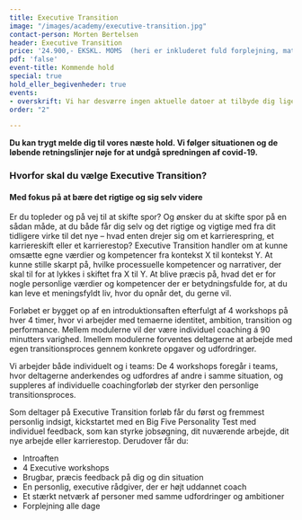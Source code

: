 ```yaml
---
title: Executive Transition
image: "/images/academy/executive-transition.jpg"
contact-person: Morten Bertelsen
header: Executive Transition
price: '24.900,- EKSKL. MOMS  (heri er inkluderet fuld forplejning, materialer)  '
pdf: 'false'
event-title: Kommende hold
special: true
hold_eller_begivenheder: true
events:
- overskrift: Vi har desværre ingen aktuelle datoer at tilbyde dig lige nu. Kontakt os meget gerne for mere information på info@copenhagencoaching.dk
order: "2"

---
```

**Du kan trygt melde dig til vores næste hold. Vi følger situationen og de løbende retningslinjer nøje for at undgå spredningen af covid-19.**

### Hvorfor skal du vælge Executive Transition?

#### Med fokus på at bære det rigtige og sig selv videre

Er du topleder og på vej til at skifte spor? Og ønsker du at skifte spor på en sådan måde, at du både får dig selv og det rigtige og vigtige med fra dit tidligere virke til det nye – hvad enten drejer sig om et karrierespring, et karriereskift eller et karrierestop? Executive Transition handler om at kunne omsætte egne værdier og kompetencer fra kontekst X til kontekst Y. At kunne stille skarpt på, hvilke processuelle kompetencer og narrativer, der skal til for at lykkes i skiftet fra X til Y. At blive præcis på, hvad det er for nogle personlige værdier og kompetencer der er betydningsfulde for, at du kan leve et meningsfyldt liv, hvor du opnår det, du gerne vil.

Forløbet er bygget op af en introduktionsaften efterfulgt af 4 workshops på hver 4 timer, hvor vi arbejder med  temaerne identitet, ambition, transition og performance. Mellem modulerne vil der være individuel coaching á 90 minutters varighed. Imellem modulerne forventes deltagerne at arbejde med egen transitionsproces gennem konkrete opgaver og udfordringer.

Vi arbejder både individuelt og i teams: De 4 workshops foregår i teams, hvor deltagerne anderkendes og udfordres af andre i samme situation, og suppleres af individuelle coachingforløb der styrker den personlige transitionsproces.

Som deltager på Executive Transition forløb får du først og fremmest personlig indsigt, kickstartet med en Big Five Personality Test med individuel feedback, som kan styrke jobsøgning, dit nuværende arbejde, dit nye arbejde eller karrierestop. Derudover får du:

* Introaften
* 4 Executive workshops
* Brugbar, præcis feedback på dig og din situation
* En personlig, executive rådgiver, der er højt uddannet coach
* Et stærkt netværk af personer med samme udfordringer og ambitioner
* Forplejning alle dage